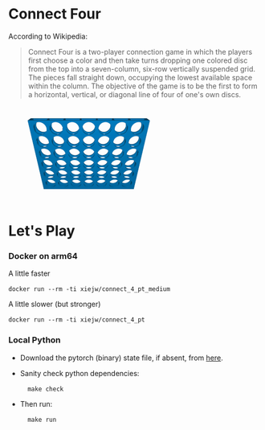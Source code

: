 Connect Four
============

According to Wikipedia:

> Connect Four is a two-player connection game in which the players first choose
a color and then take turns dropping one colored disc from the top into a
seven-column, six-row vertically suspended grid. The pieces fall straight down,
occupying the lowest available space within the column. The objective of the
game is to be the first to form a horizontal, vertical, or diagonal line of four
of one's own discs.

![ConnectFour](./misc/images/Connect_Four.gif)

Let's Play
==========

### Docker on arm64

A little faster
```
docker run --rm -ti xiejw/connect_4_pt_medium
```

A little slower (but stronger)
```
docker run --rm -ti xiejw/connect_4_pt
```

### Local Python

- Download the pytorch (binary) state file, if absent, from
  [here](https://github.com/xiejw/tmp/releases).
- Sanity check python dependencies:

        make check

- Then run:

        make run

